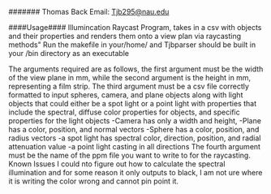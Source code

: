 ####### Thomas Back Email: Tjb295@nau.edu

####Usage####
Illumincation Raycast Program, takes in a csv with objects and their properties and renders them onto a view plan via raycasting methods" 
Run the makefile in your/home/ and Tjbparser should be built in your /bin directory as an executable

The arguments required are as follows, the first argument must be the width of the view plane in mm, while the second argument is the height in mm, representing a film strip.
The third argument must be a csv file correctly formatted to input spheres, camera, and plane objects along with light objects that could either be a spot light or a point light with properties that include the spectral, diffuse color properties for objects, and specific properties for the light objects
  -Camera has only a width and height,
  -Plane has a color, position, and normal vectors
  -Sphere has a color, position, and radius vectors 
  -a spot light has spectral color, direction, position, and radial attenuation value
  -a point light casting in all directions
The fourth argument must be the name of the ppm file you want to write to for the raycasting.
Known Issues
I could nto figure out how to calculate the spectral illumination and for some reason it only outputs to black, I am not ure where it is writing the color wrong and cannot pin point it.
